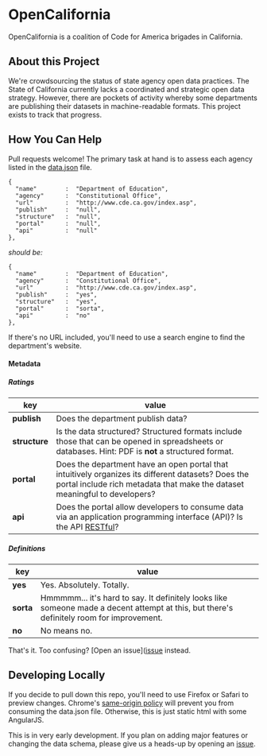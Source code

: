 OpenCalifornia
========================

OpenCalifornia is a coalition of Code for America brigades in California.

## About this Project
We're crowdsourcing the status of state agency open data practices. The State of California currently lacks a coordinated and strategic open data strategy. However, there are pockets of activity whereby some departments are publishing their datasets in machine-readable formats. This project exists to track that progress.

## How You Can Help
Pull requests welcome! The primary task at hand is to assess each agency listed in the [data.json](https://github.com/opencalifornia/opencalifornia.github.io/blob/master/js/data.json) file.

```
{
  "name"        :  "Department of Education",
  "agency"      :  "Constitutional Office",
  "url"         :  "http://www.cde.ca.gov/index.asp",
  "publish"     :  "null",
  "structure"   :  "null",
  "portal"      :  "null",
  "api"         :  "null"
},
```
*should be:*

```
{
  "name"        :  "Department of Education",
  "agency"      :  "Constitutional Office",
  "url"         :  "http://www.cde.ca.gov/index.asp",
  "publish"     :  "yes",
  "structure"   :  "yes",
  "portal"      :  "sorta",
  "api"         :  "no"
},
```

If there's no URL included, you'll need to use a search engine to find the department's website.

#### Metadata

##### Ratings

key | value
--- | ---
**publish** | Does the department publish data?
**structure** | Is the data structured? Structured formats include those that can be opened in spreadsheets or databases. Hint: PDF is **not** a structured format.
**portal** | Does the department have an open portal that intuitively organizes its different datasets? Does the portal include rich metadata that make the dataset meaningful to developers?
**api** | Does the portal allow developers to consume data via an application programming interface (API)? Is the API [RESTful](http://en.wikipedia.org/wiki/Representational_state_transfer)?

##### Definitions

key | value
--- | ---
**yes** | Yes. Absolutely. Totally.
**sorta** | Hmmmmm... it's hard to say. It definitely looks like someone made a decent attempt at this, but there's definitely room for improvement.
**no** | No means no. 

That's it. Too confusing? [Open an issue]([issue](https://github.com/opencalifornia/opencalifornia.github.io/issues) instead.

## Developing Locally
If you decide to pull down this repo, you'll need to use Firefox or Safari to preview changes. Chrome's [same-origin policy](https://developer.mozilla.org/en-US/docs/Web/Security/Same-origin_policy) will prevent you from consuming the data.json file. Otherwise, this is just static html with some AngularJS.

This is in very early development. If you plan on adding major features or changing the data schema, please give us a heads-up by opening an [issue](https://github.com/opencalifornia/opencalifornia.github.io/issues).
